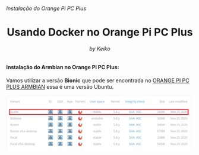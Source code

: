 <h6>Instalação do Orange Pi PC Plus</h6>
<h1 align="center">Usando Docker no Orange Pi PC Plus</h1>
<h6 align="center">by Keiko</h6>


<h4>Instalação do Armbian no Orange Pi PC Plus:</h4>

Vamos utilizar a versão **Bionic** que pode ser encontrada no [ORANGE PI PC PLUS ARMBIAN](https://www.armbian.com/orange-pi-pc-plus) essa é uma versão Ubuntu.

<img align="center" src="https://github.com/keikomori/docker-no-orange-pi-pc-plus/blob/master/bionic-armbian.png" alt="alt text" width="500"/>
